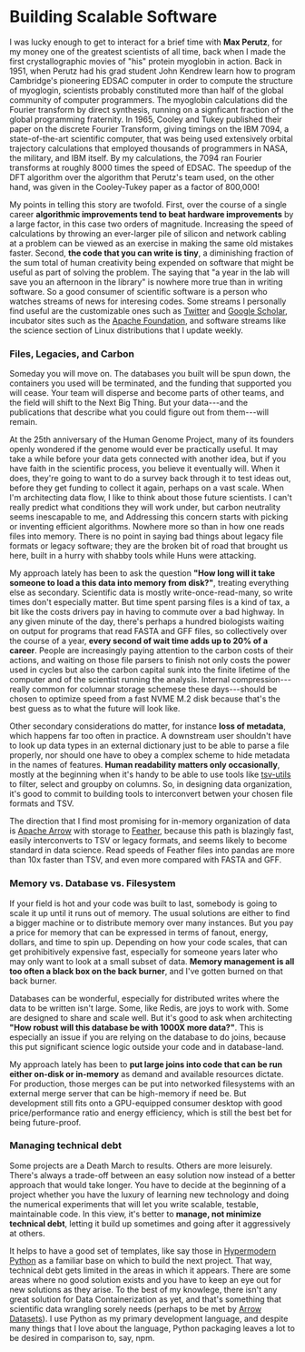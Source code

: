 # Building Scalable Software

I was lucky enough to get to interact for a brief time with **Max Perutz**, for my money
one of the greatest scientists of all time, back when I made the first crystallographic movies of "his" 
protein myoglobin in action.  Back in 1951, when Perutz had his grad student John Kendrew learn 
how to program Cambridge's pioneering EDSAC computer in order to compute the structure of myoglogin,
scientists probably constituted more than half of the global community of computer programmers.
The myoglobin calculations did the Fourier transform by direct synthesis, running on
a signficant fraction of the global programming fraternity.  In 1965, Cooley and Tukey published
their paper on the discrete Fourier Transform, giving timings on the IBM 7094, a state-of-the-art
scientific computer, that was being used extensively orbital trajectory calculations that employed 
thousands of programmers in NASA, the military, and IBM itself.  By my calculations, the 7094 ran 
Fourier transforms at roughly 8000 times the speed of  EDSAC.  The speedup of the DFT algorithm 
over the algorithm that Perutz's team used, on the other hand, was given in the Cooley-Tukey paper
as a factor of 800,000! 

My points in telling this story are twofold.  First, over the course of a
single career **algorithmic improvements tend to beat hardware improvements**
by a large factor, in this case two orders of magnitude.  Increasing the speed of calculations
by throwing an ever-larger pile of silicon and network cabling at a problem can be viewed
as an exercise in making the same old mistakes faster.  Second, **the code that you 
can write is tiny**,  a diminishing fraction of the sum total of human creativity being expended
on software that might be useful as part of solving the problem.  The saying that "a year in the
lab will save you an afternoon in the library" is nowhere more true than in writing software.
So a good consumer of scientific software is a person who watches streams of news for
interesing codes.  Some streams I personally find useful are the customizable ones
such as [Twitter](https://twitter.com/Sequedex) and [Google Scholar](https://bit.ly/JoelBerendzen), 
incubator sites such as the [Apache Foundation](https://apache.org), 
and software streams like the science section of Linux distributions that I update weekly.

###  Files, Legacies, and Carbon
Someday you will move on. The databases you built will be spun down, the containers you used
will be terminated, and the funding that supported you will cease.  Your team will disperse and
become parts of other teams, and the field will shift to the Next Big Thing.  But your 
data---and the publications that describe what you could figure out from them---will 
remain.  

At the 25th anniversary of the Human Genome Project, many of its founders openly wondered if 
the genome would ever be practically useful.  It may take a while before your data gets connected
with another idea, but if you have faith in the scientific process, you believe it 
eventually will.  When it does, they're going to want to do a survey back through it to test 
ideas out, before
they get funding to collect it again, perhaps on a vast scale.  When I'm architecting data
flow, I like to think about those future scientists.  I can't really predict
what conditions they will work under, but carbon neutrality seems inescapable to me, and
Addressing this concern starts with picking or inventing efficient algorithms.
Nowhere more so than in how one reads files into memory.
There is no point in saying bad things about legacy file formats or legacy software; they
are the broken bit of road that brought us here, built in a hurry with shabby tools while
Huns were attacking. 

My approach lately has been to ask the question **"How long will it take someone to load a
this data into memory from disk?"**, treating everything else as secondary.
Scientific data is mostly write-once-read-many, so write times don't especially matter.
But time spent parsing files is a kind of tax, a bit like the costs drivers pay in
having to commute over a bad highway.  In any given minute of the day,
there's perhaps a hundred biologists waiting on output for programs that read FASTA and 
GFF files, so collectively over the course of a year, **every second of wait time adds up to
20% of a career**.  People are increasingly paying
attention to the carbon costs of their actions, and waiting on those file parsers to
finish not only costs the power used in cycles but also the carbon capital sunk into
the finite lifetime of the computer and of the scientist running the analysis.
Internal compression---really common for columnar storage schemese these days---should be
chosen to optimize speed from a fast NVME M.2 disk because that's the best guess as to
what the future will look like. 

Other secondary considerations do matter, for instance **loss of metadata**, which happens
far too often in practice.  A downstream user shouldn't have to look up data types in an
external dictionary just to be able to parse a file properly, nor should one have to obey 
a complex scheme to hide metadata in the names of features.  **Human readability matters
only occasionally**, mostly at the beginning when it's 
handy to be able to use tools like [tsv-utils](https://github.com/eBay/tsv-utils) to filter,
select and groupby on columns.  So, in designing data organization, it's good to commit
to building tools to interconvert betwen your chosen file formats and TSV.

The direction that I find most promising for in-memory organization of data is 
[Apache Arrow](https://arrow.apache.org) with storage to 
[Feather](https://arrow.apache.org/docs/python/feather.html), because this path is
blazingly fast, easily interconverts to TSV or legacy formats, and seems likely to 
become standard in data science.  Read speeds of Feather files into pandas
are more than 10x faster than TSV, and even more compared with FASTA and GFF.

### Memory vs. Database vs. Filesystem
If your field is hot and your code was built to last, somebody is going to scale
it up until it runs out of memory.  The usual solutions are either to find a bigger
machine or to distribute memory over many instances.  But you pay a price for memory
that can be expressed in terms of fanout, energy, dollars, and time to spin up.
Depending on how your code scales, that can get prohibitively expensive fast,
especially for someone years later who may only want to look at a small subset
of data.  **Memory management is all too often a black box on the back burner**,
and I've gotten burned on that back burner.

Databases can be wonderful, especially for distributed writes where the data
to be written isn't large. Some, like Redis, are joys to work with.  Some
are designed to share and scale well.  But it's good to ask when architecting
**"How robust will this database be with 1000X more data?"**.  This is
especially an issue if you are relying on the database to do joins, because
this put significant science logic outside your code and in database-land.

My approach lately has been to **put large joins into code that can be run either
on-disk or in-memory** as demand and available resources dictate.  For production,
those merges can be put into networked filesystems with an external
merge server that can be high-memory if need be.  But development still fits
onto a GPU-equipped consumer desktop with good price/performance ratio and energy
efficiency, which is still the best bet for being future-proof.

### Managing technical debt
Some projects are a Death March to results.  Others are more leisurely.  There's
always a trade-off between an easy solution now instead of a better approach
that would take longer.  You have to decide at the beginning of a project
whether you have the luxury of learning new technology and doing the numerical
experiments that will let you write scalable, testable, maintainable code.  In
this view, it's better to **manage, not minimize technical debt**, 
letting it build up sometimes and going after it aggressively at others.

It helps to have a good set of templates, like say those in 
[Hypermodern Python](https://github.com/cjolowicz/cookiecutter-hypermodern-python)
as a familiar base on which to build
the next project.  That way, technical debt gets limited in the areas in which
it appears.  There are some areas where no good solution exists and you have
to keep an eye out for new solutions as they arise.  To the best of my knowlege,
there isn't any great solution for Data Containerization as yet, and that's
something that scientific data wrangling sorely needs (perhaps to be met by
[Arrow Datasets](https://arrow.apache.org/docs/python/dataset.html)).  I use Python as my
primary development language, and despite many things that I love about the
language, Python packaging leaves a lot to be desired in comparison to, say,
npm.  
